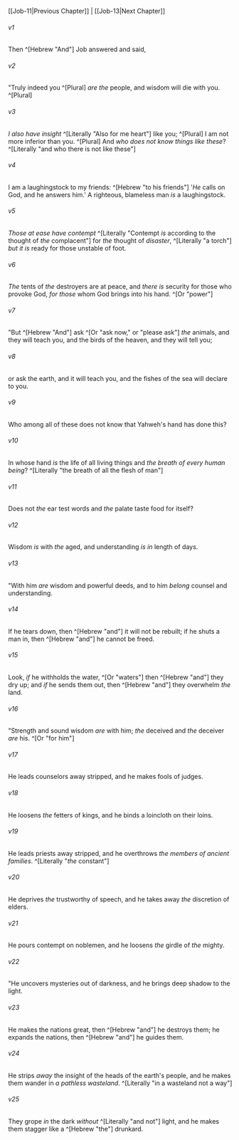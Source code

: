 ﻿---
aliases:
  - Job 12
---

[[Job-11|Previous Chapter]] | [[Job-13|Next Chapter]]

###### v1
Then ^[Hebrew "And"] Job answered and said,

###### v2
"Truly indeed you ^[Plural] _are the_ people,
and wisdom will die with you. ^[Plural]

###### v3
_I also have insight_ ^[Literally "Also for me heart"] like you; ^[Plural]
I am not more inferior than you. ^[Plural]
And _who does not know things like these_? ^[Literally "and who there is not like these"]

###### v4
I am a laughingstock to my friends: ^[Hebrew "to his friends"]
'_He_ calls on God, and he answers him.'
A righteous, blameless man _is_ a laughingstock.

###### v5
_Those at ease have contempt_ ^[Literally "Contempt _is_ according to the thought of _the_ complacent"] for _the_ thought of _disaster_, ^[Literally "a torch"]
_but it is_ ready for those unstable of foot.

###### v6
_The_ tents of _the_ destroyers are at peace,
and _there is_ security for those who provoke God,
_for those_ whom God brings into his hand. ^[Or "power"]

###### v7
"But ^[Hebrew "And"] ask ^[Or "ask now," or "please ask"] _the_ animals, and they will teach you,
and the birds of the heaven, and they will tell you;

###### v8
or ask the earth, and it will teach you,
and the fishes of the sea will declare to you.

###### v9
Who among all of these does not know
that Yahweh's hand has done this?

###### v10
In whose hand _is_ the life of all living things
and _the breath of every human being_? ^[Literally "the breath of all the flesh of man"]

###### v11
Does not _the_ ear test words
and _the_ palate taste food for itself?

###### v12
Wisdom _is_ with _the_ aged,
and understanding _is in_ length of days.

###### v13
"With him _are_ wisdom and powerful deeds,
and to him _belong_ counsel and understanding.

###### v14
If he tears down, then ^[Hebrew "and"] it will not be rebuilt;
if he shuts a man in, then ^[Hebrew "and"] he cannot be freed.

###### v15
Look, _if_ he withholds the water, ^[Or "waters"] then ^[Hebrew "and"] they dry up;
and _if_ he sends them out, then ^[Hebrew "and"] they overwhelm _the_ land.

###### v16
"Strength and sound wisdom _are_ with him;
_the_ deceived and _the_ deceiver _are_ his. ^[Or "for him"]

###### v17
He leads counselors away stripped,
and he makes fools of judges.

###### v18
He loosens _the_ fetters of kings,
and he binds a loincloth on their loins.

###### v19
He leads priests away stripped,
and he overthrows _the members of ancient families_. ^[Literally "_the_ constant"]

###### v20
He deprives _the_ trustworthy of speech,
and he takes away _the_ discretion of elders.

###### v21
He pours contempt on noblemen,
and he loosens _the_ girdle of _the_ mighty.

###### v22
"He uncovers mysteries out of darkness,
and he brings deep shadow to the light.

###### v23
He makes the nations great, then ^[Hebrew "and"] he destroys them;
he expands the nations, then ^[Hebrew "and"] he guides them.

###### v24
He strips _away_ the insight of the heads of the earth's people,
and he makes them wander in _a pathless wasteland_. ^[Literally "in a wasteland not a way"]

###### v25
They grope _in_ the dark _without_ ^[Literally "and not"] light,
and he makes them stagger like a ^[Hebrew "the"] drunkard.